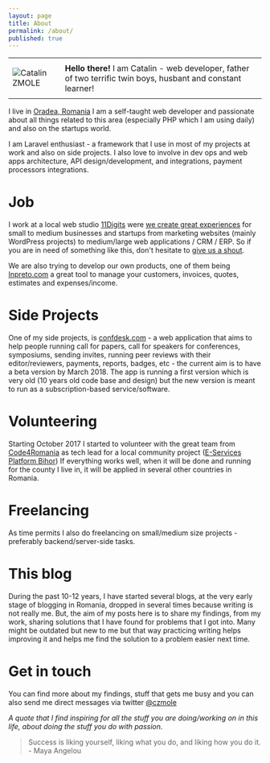 ```yaml
---
layout: page
title: About
permalink: /about/
published: true
---
```




<table border="0" cellspacing="0">
    <tr>
        <td><img src="http://zmole.ro/cata.png" alt="Catalin ZMOLE"></td>
        <td style="padding: 10px; vertical-align: middle;"><b>Hello there!</b> I am Catalin - web developer, father of two terrific twin boys, husbant and constant learner!</td>
    </tr>
</table>


I live in [Oradea, Romania](https://www.facebook.com/visitoradea/) I am a self-taught web developer and passionate about all things related to this area (especially PHP which I am using daily) and also on the startups world.

I am Laravel enthusiast - a framework that I use in most of my projects at work and also on side projects.
I also love to involve in dev ops and web apps architecture, API design/development, and integrations, payment processors integrations.

# Job

I work at a local web studio [11Digits](http://www.11digits.com) were [we create great experiences](http://www.11digits.com/our-work/) for small to medium businesses and startups from marketing websites (mainly WordPress projects) to medium/large web applications / CRM / ERP. So if you are in need of something like this, don't hesitate to [give us a shout](http://www.11digits.com/contact/).

We are also trying to develop our own products, one of them being [Inpreto.com](https://www.inpreto.com/en/tour/clients-management/) a great tool to manage your customers, invoices, quotes, estimates and expenses/income.

# Side Projects

One of my side projects, is [confdesk.com](https://confdesk.com) - a web application that aims to help people running call for papers, call for speakers for conferences, symposiums, sending invites, running peer reviews with their editor/reviewers, payments, reports, badges, etc - the current aim is to have a beta version by March 2018. The app is running a first version which is very old (10 years old code base and design) but the new version is meant to run as a subscription-based service/software.

# Volunteering

Starting October 2017 I started to volunteer with the great team from [Code4Romania](https://code4.ro/en/who-we-are/) as tech lead for a local community project ([E-Services Platform Bihor](https://code4.ro/en/project/e-services-platform-bihor/)) If everything works well, when it will be done and running for the county I live in, it will be applied in several other countries in Romania.

# Freelancing
As time permits I also do freelancing on small/medium size projects - preferably backend/server-side tasks.

# This blog

During the past 10-12 years, I have started several blogs, at the very early stage of blogging in Romania, dropped in several times because writing is not really me. But, the aim of my posts here is to share my findings, from my work, sharing solutions that I have found for problems that I got into. Many might be outdated but new to me but that way practicing writing helps improving it and helps me find the solution to a problem easier next time.

# Get in touch

You can find more about my findings, stuff that gets me busy and you can also send me direct messages via twitter [@czmole](https://twitter.com/czmole)

_A quote that I find inspiring for all the stuff you are doing/working on in this life, about doing the stuff you do with passion._

> Success is liking yourself, liking what you do, and liking how you do it. - Maya Angelou
